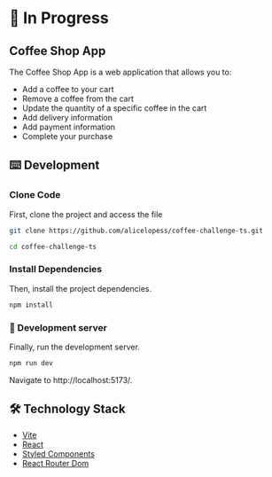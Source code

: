 # 🚧 In Progress 
## Coffee Shop App

The Coffee Shop App is a web application that allows you to: 

- Add a coffee to your cart
- Remove a coffee from the cart
- Update the quantity of a specific coffee in the cart
- Add delivery information
- Add payment information
- Complete your purchase

## ⌨️ Development

### Clone Code
First, clone the project and access the file

```bash
git clone https://github.com/alicelopess/coffee-challenge-ts.git
```
```bash
cd coffee-challenge-ts
```

### Install Dependencies
Then, install the project dependencies.

```bash
npm install
```

### 🚀 Development server
Finally, run the development server. 

```bash
npm run dev
```
Navigate to http://localhost:5173/.


## 🛠 Technology Stack

- [Vite](https://vitejs.dev)
- [React](https://react.dev)
- [Styled Components](https://styled-components.com/)
- [React Router Dom](https://reactrouter.com/en/main)
